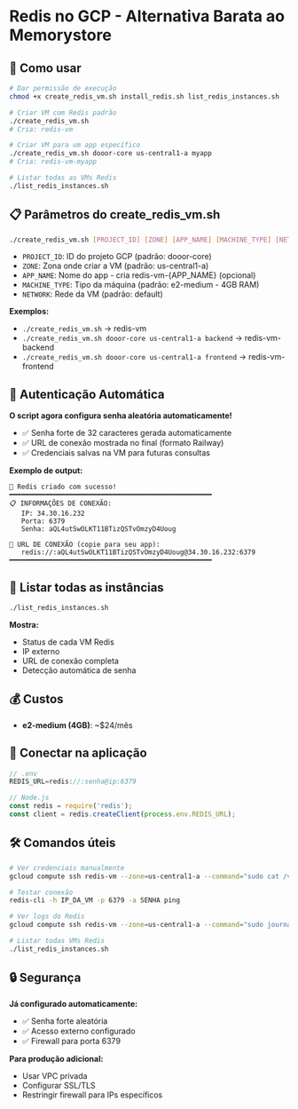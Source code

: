 # Redis no GCP - Alternativa Barata ao Memorystore

## 🚀 Como usar

```bash
# Dar permissão de execução
chmod +x create_redis_vm.sh install_redis.sh list_redis_instances.sh

# Criar VM com Redis padrão
./create_redis_vm.sh
# Cria: redis-vm

# Criar VM para um app específico
./create_redis_vm.sh dooor-core us-central1-a myapp
# Cria: redis-vm-myapp

# Listar todas as VMs Redis
./list_redis_instances.sh
```

## 📋 Parâmetros do create_redis_vm.sh

```bash
./create_redis_vm.sh [PROJECT_ID] [ZONE] [APP_NAME] [MACHINE_TYPE] [NETWORK]
```

- `PROJECT_ID`: ID do projeto GCP (padrão: dooor-core)
- `ZONE`: Zona onde criar a VM (padrão: us-central1-a) 
- `APP_NAME`: Nome do app - cria redis-vm-{APP_NAME} (opcional)
- `MACHINE_TYPE`: Tipo da máquina (padrão: e2-medium - 4GB RAM)
- `NETWORK`: Rede da VM (padrão: default)

**Exemplos:**
- `./create_redis_vm.sh` → redis-vm
- `./create_redis_vm.sh dooor-core us-central1-a backend` → redis-vm-backend  
- `./create_redis_vm.sh dooor-core us-central1-a frontend` → redis-vm-frontend

## 🔐 Autenticação Automática

**O script agora configura senha aleatória automaticamente!**

- ✅ Senha forte de 32 caracteres gerada automaticamente
- ✅ URL de conexão mostrada no final (formato Railway)
- ✅ Credenciais salvas na VM para futuras consultas

**Exemplo de output:**
```
🎉 Redis criado com sucesso!
━━━━━━━━━━━━━━━━━━━━━━━━━━━━━━━━━━━━━━━━━━━━━━━━━━━
📋 INFORMAÇÕES DE CONEXÃO:
   IP: 34.30.16.232
   Porta: 6379
   Senha: aQL4utSwOLKT11BTizQSTvOmzyD4Uoug

🔗 URL DE CONEXÃO (copie para seu app):
   redis://:aQL4utSwOLKT11BTizQSTvOmzyD4Uoug@34.30.16.232:6379
━━━━━━━━━━━━━━━━━━━━━━━━━━━━━━━━━━━━━━━━━━━━━━━━━━━
```

## 📖 Listar todas as instâncias

```bash
./list_redis_instances.sh
```

**Mostra:**
- Status de cada VM Redis
- IP externo
- URL de conexão completa
- Detecção automática de senha

## 💰 Custos

- **e2-medium (4GB)**: ~$24/mês 


## 🔌 Conectar na aplicação

```javascript
// .env
REDIS_URL=redis://:senha@ip:6379

// Node.js
const redis = require('redis');
const client = redis.createClient(process.env.REDIS_URL);
```

## 🛠️ Comandos úteis

```bash
# Ver credenciais manualmente
gcloud compute ssh redis-vm --zone=us-central1-a --command="sudo cat /var/log/redis-credentials.log"

# Testar conexão
redis-cli -h IP_DA_VM -p 6379 -a SENHA ping

# Ver logs do Redis  
gcloud compute ssh redis-vm --zone=us-central1-a --command="sudo journalctl -u redis-server -f"

# Listar todas VMs Redis
./list_redis_instances.sh
```

## 🔒 Segurança

**Já configurado automaticamente:**
- ✅ Senha forte aleatória
- ✅ Acesso externo configurado 
- ✅ Firewall para porta 6379

**Para produção adicional:**
- Usar VPC privada
- Configurar SSL/TLS
- Restringir firewall para IPs específicos